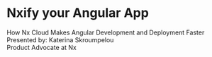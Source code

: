 # Nxify your Angular App

<div class="text-xl text-gray-500 mt-4">
How Nx Cloud Makes Angular Development and Deployment Faster
</div>

<div class="mt-12">
  <div class="text-lg">
    Presented by: <span class="font-bold">Katerina Skroumpelou</span>
  </div>
  <div class="text-gray-400">
    Product Advocate at Nx
  </div>
</div>
